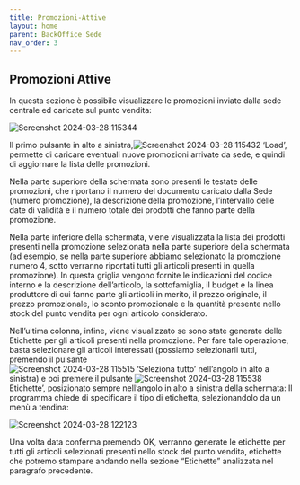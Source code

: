 ```yaml
---
title: Promozioni-Attive
layout: home
parent: BackOffice Sede
nav_order: 3
---
```


## Promozioni Attive

In questa sezione è possibile visualizzare le promozioni inviate dalla sede centrale ed caricate sul punto vendita:

![Screenshot 2024-03-28 115344](https://github.com/BBCWiki/Manuals-user-/assets/164161230/30923e08-a379-46ed-b0e9-a21aa3c57a83)

Il primo pulsante in alto a sinistra,![Screenshot 2024-03-28 115432](https://github.com/BBCWiki/Manuals-user-/assets/164161230/14a63951-d6f4-4871-a061-42fb93941f65) ‘Load’, permette di caricare eventuali nuove promozioni arrivate da sede, e quindi di aggiornare la lista delle promozioni.

Nella parte superiore della schermata sono presenti le testate delle promozioni, che riportano il numero del documento caricato dalla Sede (numero promozione), la descrizione della promozione, l’intervallo delle date di validità e il numero totale dei prodotti che fanno parte della promozione.

Nella parte inferiore della schermata, viene visualizzata la lista dei prodotti presenti nella promozione selezionata nella parte superiore della schermata (ad esempio, se nella parte superiore abbiamo selezionato la promozione numero 4, sotto verranno riportati tutti gli articoli presenti in quella promozione). In questa griglia vengono fornite le indicazioni del codice interno e la descrizione dell’articolo, la sottofamiglia, il budget e la linea produttore di cui fanno parte gli articoli in merito, il prezzo originale, il prezzo promozionale, lo sconto promozionale e la quantità presente nello stock del punto vendita per ogni articolo considerato.

Nell’ultima colonna, infine, viene visualizzato se sono state generate delle Etichette per gli articoli presenti nella promozione. Per fare tale operazione, basta selezionare gli articoli interessati (possiamo selezionarli tutti, premendo il pulsante  
![Screenshot 2024-03-28 115515](https://github.com/BBCWiki/Manuals-user-/assets/164161230/561351e5-64d4-45b7-a356-c57d7a014e00) ‘Seleziona tutto’ nell’angolo in alto a sinistra) e poi premere il pulsante ![Screenshot 2024-03-28 115538](https://github.com/BBCWiki/Manuals-user-/assets/164161230/5c261b5a-3f56-4190-a5ce-d2da0cd08108) Etichette’, posizionato sempre nell’angolo in alto a sinistra della schermata: Il programma chiede di specificare il tipo di etichetta, selezionandolo da un menù a tendina:

![Screenshot 2024-03-28 122123](https://github.com/BBCWiki/Manuals-user-/assets/164161230/a3fa510c-8e92-4018-81d4-5d839408e605)

Una volta data conferma premendo OK, verranno generate le etichette per tutti gli articoli selezionati presenti nello stock del punto vendita, etichette che potremo stampare andando nella sezione “Etichette” analizzata nel paragrafo precedente.
